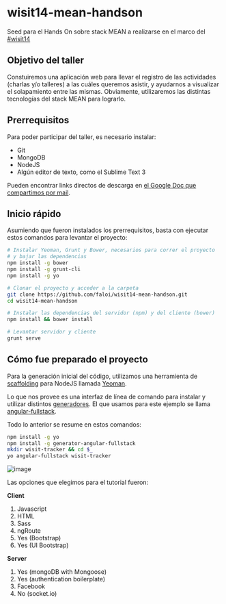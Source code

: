 wisit14-mean-handson
====================

Seed para el Hands On sobre stack MEAN a realizarse en el marco del [#wisit14](http://wisit.uqbar.org/)

## Objetivo del taller
Constuiremos una aplicación web para llevar el registro de las actividades (charlas y/o talleres) a las cuáles queremos asistir, y ayudarnos a visualizar el solapamiento entre las mismas. Obviamente, utilizaremos las distintas tecnologías del stack MEAN para lograrlo.

## Prerrequisitos
Para poder participar del taller, es necesario instalar:
- Git
- MongoDB
- NodeJS
- Algún editor de texto, como el Sublime Text 3

Pueden encontrar links directos de descarga en [el Google Doc que compartimos por mail](https://docs.google.com/document/d/13wPA1RIsDhLjMzW8573F6L7wDXglu5r9G8cTlRHRdiA/edit#heading=h.s6aeidy366d).

## Inicio rápido
Asumiendo que fueron instalados los prerrequisitos, basta con ejecutar estos comandos para levantar el proyecto:

```bash
# Instalar Yeoman, Grunt y Bower, necesarios para correr el proyecto 
# y bajar las dependencias
npm install -g bower
npm install -g grunt-cli
npm install -g yo

# Clonar el proyecto y acceder a la carpeta
git clone https://github.com/faloi/wisit14-mean-handson.git
cd wisit14-mean-handson

# Instalar las dependencias del servidor (npm) y del cliente (bower)
npm install && bower install

# Levantar servidor y cliente
grunt serve
```

## Cómo fue preparado el proyecto
Para la generación inicial del código, utilizamos una herramienta de [scaffolding](en.wikipedia.org/wiki/Scaffold_(programming)) para NodeJS llamada [Yeoman](yeoman.io). 

Lo que nos provee es una interfaz de línea de comando para instalar y utilizar distintos [generadores](http://yeoman.io/generators/). El que usamos para este ejemplo se llama [angular-fullstack](https://github.com/DaftMonk/generator-angular-fullstack).

Todo lo anterior se resume en estos comandos:

```bash
npm install -g yo
npm install -g generator-angular-fullstack
mkdir wisit-tracker && cd $_
yo angular-fullstack wisit-tracker
```

![image](https://cloud.githubusercontent.com/assets/1585835/5240229/c0a9870e-78dd-11e4-9c8c-f05706b62348.png)

Las opciones que elegimos para el tutorial fueron:

**Client**

1. Javascript
2. HTML
3. Sass
4. ngRoute
5. Yes (Bootstrap)
6. Yes (UI Bootstrap)

**Server**

1. Yes (mongoDB with Mongoose)
2. Yes (authentication boilerplate)
3. Facebook
4. No (socket.io)
